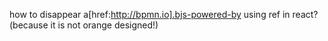 how to disappear a[href:http://bpmn.io].bjs-powered-by using ref in react? (because it is not orange designed!)


